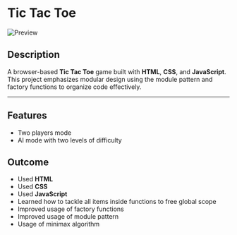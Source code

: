 # Tic Tac Toe
![Preview](img/tic-tac-toe.png)
## **Description**
A browser-based **Tic Tac Toe** game built with **HTML**, **CSS**, and **JavaScript**. This project emphasizes modular design using the module pattern and factory functions to organize code effectively.

---

## **Features**
* Two players mode
* AI mode with two levels of difficulty

## **Outcome**
* Used **HTML**
* Used **CSS**
* Used **JavaScript**
* Learned how to tackle all items inside functions to free global scope
* Improved usage of factory functions
* Improved usage of module pattern
* Usage of minimax algorithm
